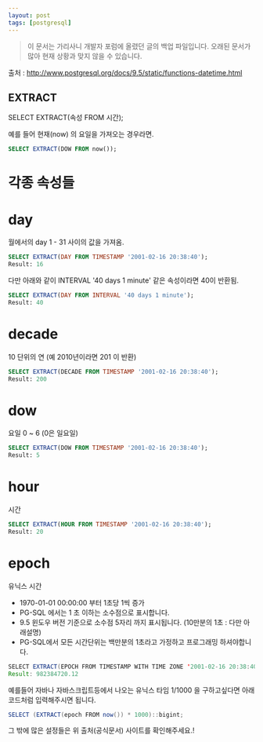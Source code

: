 ```yaml
---
layout: post
tags: [postgresql]
---
```


> 이 문서는 가리사니 개발자 포럼에 올렸던 글의 백업 파일입니다.
오래된 문서가 많아 현재 상황과 맞지 않을 수 있습니다.



출처 :
http://www.postgresql.org/docs/9.5/static/functions-datetime.html



## EXTRACT
SELECT EXTRACT(속성 FROM 시간);


예를 들어 현재(now) 의 요일을 가져오는 경우라면.
``` sql
SELECT EXTRACT(DOW FROM now());
```


# 각종 속성들
# day
월에서의 day 1 - 31 사이의 값을 가져옴.
``` sql
SELECT EXTRACT(DAY FROM TIMESTAMP '2001-02-16 20:38:40');
Result: 16
```
다만 아래와 같이 INTERVAL '40 days 1 minute' 같은 속성이라면 40이 반환됨.
``` sql
SELECT EXTRACT(DAY FROM INTERVAL '40 days 1 minute');
Result: 40
```

# decade
10 단위의 연 (예 2010년이라면 201 이 반환)
``` sql
SELECT EXTRACT(DECADE FROM TIMESTAMP '2001-02-16 20:38:40');
Result: 200
```

# dow
요일 0 ~ 6 (0은 일요일)
``` sql
SELECT EXTRACT(DOW FROM TIMESTAMP '2001-02-16 20:38:40');
Result: 5
```

# hour
시간
``` sql
SELECT EXTRACT(HOUR FROM TIMESTAMP '2001-02-16 20:38:40');
Result: 20
```

# epoch
유닉스 시간
- 1970-01-01 00:00:00 부터 1초당 1씩 증가
- PG-SQL 에서는 1 초 이하는 소수점으로 표시합니다.
- 9.5 윈도우 버전 기준으로 소수점 5자리 까지 표시됩니다. (10만분의 1초 : 다만 아래설명)
- PG-SQL에서 모든 시간단위는 백만분의 1초라고 가정하고 프로그래밍 하셔야합니다.
``` java
SELECT EXTRACT(EPOCH FROM TIMESTAMP WITH TIME ZONE '2001-02-16 20:38:40.12-08');
Result: 982384720.12
```
예를들어 자바나 자바스크립트등에서 나오는 유닉스 타임 1/1000 을 구하고싶다면
아래 코드처럼 입력해주시면 됩니다.
``` java
SELECT (EXTRACT(epoch FROM now()) * 1000)::bigint;
```


그 밖에 많은 설정들은 위 출처(공식문서) 사이트를 확인해주세요.!